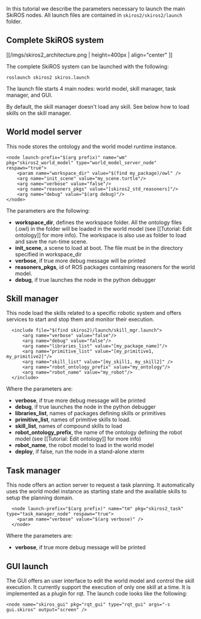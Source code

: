 In this tutorial we describe the parameters necessary to launch the main SkiROS nodes. All launch files are contained in `skiros2/skiros2/launch` folder.

## Complete SkiROS system

[[/imgs/skiros2_architecture.png | height=400px | align="center" ]]

The complete SkiROS system can be launched with the following:

```roslaunch skiros2 skiros.launch```

The launch file starts 4 main nodes: world model, skill manager, task manager, and GUI. 

By default, the skill manager doesn't load any skill. See below how to load skills on the skill manager.

## World model server

This node stores the ontology and the world model runtime instance.

```  
<node launch-prefix="$(arg prefix)" name="wm" pkg="skiros2_world_model" type="world_model_server_node" respawn="true">
    <param name="workspace_dir" value="$(find my_package)/owl" />
    <arg name="init_scene" value="my_scene.turtle"/>
    <arg name="verbose" value="false"/>
    <arg name="reasoners_pkgs" value="[skiros2_std_reasoners]"/>
    <arg name="debug" value="$(arg debug)"/>
</node>
```
The parameters are the following:
* **workspace_dir**, defines the workspace folder. All the ontology files (.owl) in the folder will be loaded in the world model (see [[Tutorial: Edit ontology]] for more info). The workspace is also use as folder to load and save the run-time scene.
* **init_scene**, a scene to load at boot. The file must be in the directory specified in workspace_dir
* **verbose**, if true more debug message will be printed
* **reasoners_pkgs**, id of ROS packages containing reasoners for the world model. 
* **debug**, if true launches the node in the python debugger

## Skill manager

This node load the skills related to a specific robotic system and offers services to start and stop them and monitor their execution.

```
  <include file="$(find skiros2)/launch/skill_mgr.launch">
      <arg name="verbose" value="false"/>
      <arg name="debug" value="false"/>
      <arg name="libraries_list" value="[my_package_name]"/>
      <arg name="primitive_list" value="[my_primitive1, my_primitive2]"/>
      <arg name="skill_list" value="[my_skill1, my_skill2]" />
      <arg name="robot_ontology_prefix" value="my_ontology"/>
      <arg name="robot_name" value="my_robot"/>
  </include>
```

Where the parameters are:
* **verbose**, if true more debug message will be printed
* **debug**, if true launches the node in the python debugger
* **libraries_list**, names of packages defining skills or primitives
* **primitive_list**, names of primitive skills to load. 
* **skill_list**, names of compound skills to load
* **robot_ontology_prefix**, the name of the ontology defining the robot model (see [[Tutorial: Edit ontology]] for more info)
* **robot_name**, the robot model to load in the world model
* **deploy**, if false, run the node in a stand-alone xterm

## Task manager

This node offers an action server to request a task planning. It automatically uses the world model instance as starting state and the available skills to setup the planning domain. 

```
  <node launch-prefix="$(arg prefix)" name="tm" pkg="skiros2_task" type="task_manager_node" respawn="true">
    <param name="verbose" value="$(arg verbose)" />
  </node>
```
Where the parameters are:
* **verbose**, if true more debug message will be printed

## GUI launch

The GUI offers an user interface to edit the world model and control the skill execution. It currently support the execution of only one skill at a time. It is implemented as a plugin for rqt. The launch code looks like the following:
```
<node name="skiros_gui" pkg="rqt_gui" type="rqt_gui" args="-s gui.skiros" output="screen" />
```


